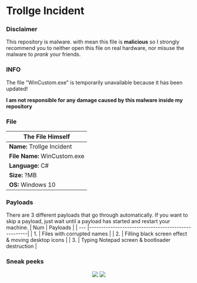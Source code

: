 # Trollge Incident
### Disclaimer
This repository is malware. with mean this file is **malicious** so I strongly recommend you to neither open this file on real hardware, nor misuse the malware to *prank* your friends.

### INFO
The file "WinCustom.exe" is temporarily unavailable because it has been updated!

**I am not responsible for any damage caused by this malware inside my repository**

### File
| The File Himself                |
| ------------------------------- |
| **Name:**      Trollge Incident |
| **File Name:** WinCustom.exe    |
| **Language:**  C#               |
| **Size:**      ?MB              |
| **OS:**        Windows 10       |

### Payloads
There are 3 different payloads that go through automatically. If you want to skip a payload, just wait until a payload has started and restart your machine.
| Num | Payloads                                           |
| --- |----------------------------------------------------|
| 1.  | Files with corrupted names                         |
| 2.  | Filling black screen effect & moving desktop icons |
| 3.  | Typing Notepad screen & bootloader destruction     |

### Sneak peeks
<p align="center">
  <img src="https://cdn.discordapp.com/attachments/808620387390324746/1028633597801926746/Note-GIF.gif">
  <img src="https://cdn.discordapp.com/attachments/808620387390324746/1028633597281845288/Move-GIF.gif">
</p>
